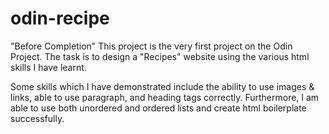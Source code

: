 # odin-recipe
"Before Completion"
This project is the very first project on the Odin Project. The task
is to design a "Recipes" website using the various html skills I have
learnt.

Some skills which I have demonstrated include the ability to use images & links,
able to use paragraph, and heading tags correctly. Furthermore, I am able to use
both unordered and ordered lists and create html boilerplate successfully.